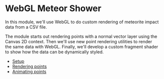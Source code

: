 # WebGL Meteor Shower

In this module, we'll use WebGL to do custom rendering of meteorite impact data from a CSV file.

The module starts out rendering points with a normal vector layer using the Canvas 2D context.  Then we'll use new point rendering utilities to render the same data with WebGL.  Finally, we'll develop a custom fragment shader to show how the data can be dynamically styled.

* [Setup](meteorites.md)
* [Rendering points](points.md)
* [Animating points](animated.md)
